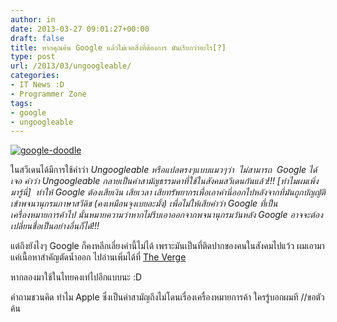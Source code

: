 ```yaml
---
author: in
date: 2013-03-27 09:01:27+00:00
draft: false
title: หากคุณค้น Google แล้วไม่เจอสิ่งที่ต้องการ มันเรียกว่าอะไร[?]
type: post
url: /2013/03/ungoogleable/
categories:
- IT News :D
- Programmer Zone
tags:
- google
- ungoogleable
---
```


[![google-doodle](https://www.cyruszh.com/wp-content/uploads/2013/03/where-do-google-doodles-come-from-ff2932470c.jpg)
](https://www.cyruszh.com/wp-content/uploads/2013/03/where-do-google-doodles-come-from-ff2932470c.jpg)

ในสวีเดนได้มีการใช้คำว่า _Ungoogleable หรือแปลตรงๆแบบแมวๆว่า  ไม่สามารถ  Google ได้เจอ คำว่า Ungoogleable กลายเป็นคำสามัญธรรมดาที่ใช้ในสังคมสวีเดนกันแล้ว!!! [ทำไมผมเพิ่งมารู้นี่]  ทำให้ Google ต้องเสียเงิน เสียเวลา เสียทรัพยากรเพื่อเอาคำนี่ออกไปหลังจากที่มันถูกบัญญัติเข้าพจนานุกรมภาษาสวีดิช (คงเหมือนจุงเบยละมั้ง) เพื่อไม่ให้เสียคำว่า Google ที่เป็นเครื่องหมายการค้าไป นั้นหมายความว่าหากไม่รีบเอาออกจากพจนานุกรมวันหลัง Google อาจจะต้องเปลี่ยนชื่อเป็นอย่างอื่นก็ได้!!!_

แต่ถึงยังไงๆ Google ก็คงหลีกเลี่ยงคำนี้ไม่ได้ เพราะมันเป็นที่ติดปากของคนในสังคมไปแว้ว
ผมเอามาแค่เนื้อหาสำคัญตัดน้ำออก ไปอ่านเพิ่มได้ที่ [The Verge](http://www.theverge.com/2013/3/26/4148062/google-forces-sweden-to-drop-word-ungoogleable)

หากลองมาใช้ในไทยคงเท่ไปอีกแบบนะ :D





คำถามชวนคิด ทำไม Apple ซึ่งเป็นคำสามัญถึงไม่โดนเรื่องเครื่องหมายการค้า ใครรู้บอกผมที //ขอตัวค้น




